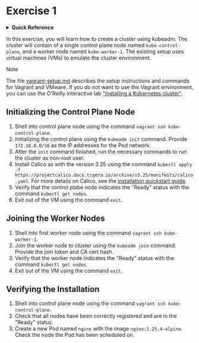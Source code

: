 # Exercise 1

<details>
<summary><b>Quick Reference</b></summary>
<p>

* Namespace: N/A<br>
* Documentation: [Creating a cluster with kubeadm](https://kubernetes.io/docs/setup/production-environment/tools/kubeadm/create-cluster-kubeadm/)

</p>
</details>

In this exercise, you will learn how to create a cluster using kubeadm. The cluster will contain of a single control plane node named `kube-control-plane`, and a worker node named `kube-worker-1`. The existing setup uses virtual machines (VMs) to emulate the cluster environment.

> [!NOTE]
> The file [vagrant-setup.md](../common/vagrant-setup.md) describes the setup instructions and commands for Vagrant and VMware. If you do not want to use the Vagrant environment, you can use the O'Reilly interactive lab ["Installing a Kubernetes cluster"](https://learning.oreilly.com/scenarios/cka-prep-installing/9781492095507/).

## Initializing the Control Plane Node

1. Shell into control plane node using the command `vagrant ssh kube-control-plane`.
2. Initializing the control plane using the `kubeadm init` command. Provide `172.18.0.0/16` as the IP addresses for the Pod network.
3. After the `init` command finished, run the necessary commands to run the cluster as non-root user.
4. Install Calico as with the version 3.25 using the command `kubectl apply -f https://projectcalico.docs.tigera.io/archive/v3.25/manifests/calico.yaml`. For more details on Calico, see the [installation quickstart guide](https://docs.projectcalico.org/getting-started/kubernetes/quickstart).
5. Verify that the control plabe node indicates the "Ready" status with the command `kubectl get nodes`.
6. Exit out of the VM using the command `exit`.

## Joining the Worker Nodes

1. Shell into first worker node using the command `vagrant ssh kube-worker-1`.
2. Join the worker node to cluster using the `kubeadm join` command. Provide the join token and CA cert hash.
3. Verify that the worker node indicates the "Ready" status with the command `kubectl get nodes`.
4. Exit out of the VM using the command `exit`.

## Verifying the Installation

1. Shell into control plane node using the command `vagrant ssh kube-control-plane`.
2. Check that all nodes have been correctly registered and are in the "Ready" status.
3. Create a new Pod named `nginx` with the image `nginx:1.25.4-alpine`. Check the node the Pod has been scheduled on.

